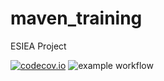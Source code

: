 # maven_training 
ESIEA Project

[![codecov.io](https://codecov.io/gh/Eden309/maven_training/coverage.svg)](https://codecov.io/gh/Eden309/maven_training/)
![example workflow](https://github.com/Eden309/maven_training/actions/workflows/build.yml/badge.svg)

